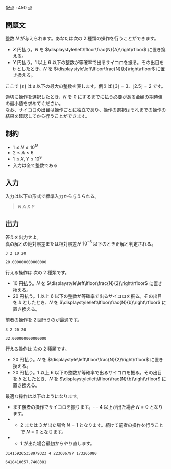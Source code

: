 配点 : $450$ 点

## 問題文

整数 $N$ が与えられます。あなたは次の $2$ 種類の操作を行うことができます。

- $X$ 円払う。$N$ を $\displaystyle\left\lfloor\frac{N}{A}\right\rfloor$ に置き換える。
- $Y$ 円払う。$1$ 以上 $6$ 以下の整数が等確率で出るサイコロを振る。その出目を $b$ としたとき、$N$ を $\displaystyle\left\lfloor\frac{N}{b}\right\rfloor$ に置き換える。

ここで $\lfloor s \rfloor$ は $s$ 以下の最大の整数を表します。例えば $\lfloor 3 \rfloor=3$、$\lfloor 2.5 \rfloor=2$ です。

適切に操作を選択したとき、$N$ を $0$ にするまでに払う必要がある金額の期待値の最小値を求めてください。<br>
なお、サイコロの出目は操作ごとに独立であり、操作の選択はそれまでの操作の結果を確認してから行うことができます。

## 制約

- $1 \leq N \leq 10^{18}$
- $2 \leq A \leq 6$
- $1 \leq X,Y \leq 10^9$
- 入力は全て整数である

## 入力

入力は以下の形式で標準入力から与えられる。

> $N$ $A$ $X$ $Y$

## 出力

答えを出力せよ。<br>
真の解との絶対誤差または相対誤差が $10^{-6}$ 以下のとき正解と判定される。

```input1
3 2 10 20
```

```output1
20.000000000000000
```

行える操作は 次の $2$ 種類です。

- $10$ 円払う。$N$ を $\displaystyle\left\lfloor\frac{N}{2}\right\rfloor$ に置き換える。
- $20$ 円払う。$1$ 以上 $6$ 以下の整数が等確率で出るサイコロを振る。その出目を $b$ としたとき、$N$ を $\displaystyle\left\lfloor\frac{N}{b}\right\rfloor$ に置き換える。

前者の操作を $2$ 回行うのが最適です。

```input2
3 2 20 20
```

```output2
32.000000000000000
```

行える操作は 次の $2$ 種類です。

- $20$ 円払う。$N$ を $\displaystyle\left\lfloor\frac{N}{2}\right\rfloor$ に置き換える。
- $20$ 円払う。$1$ 以上 $6$ 以下の整数が等確率で出るサイコロを振る。その出目を $b$ としたとき、$N$ を $\displaystyle\left\lfloor\frac{N}{b}\right\rfloor$ に置き換える。

最適な操作は以下のようになります。

- まず後者の操作でサイコロを振ります。-   - $4$ 以上が出た場合 $N=0$ となります。
-   - $2$ または $3$ が出た場合 $N=1$ となります。続けて前者の操作を行うことで $N=0$ となります。
-   - $1$ が出た場合最初からやり直します。

```input3
314159265358979323 4 223606797 173205080
```

```output3
6418410657.7408381
```
